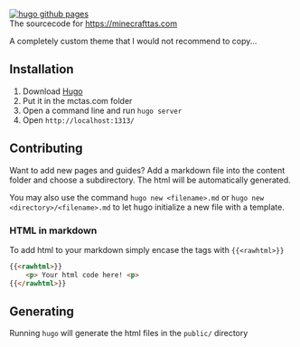 [![hugo github pages](https://github.com/ScribbleLP/mctas.com/actions/workflows/gh-pages.yaml/badge.svg)](https://test.minecrafttas.com)  
The sourcecode for https://minecrafttas.com

A completely custom theme that I would not recommend to copy...
## Installation
1. Download [Hugo](https://github.com/gohugoio/hugo/releases)
2. Put it in the mctas.com folder
3. Open a command line and run `hugo server`
4. Open `http://localhost:1313/`

## Contributing
Want to add new pages and guides? Add a markdown file into the content folder and choose a subdirectory. The html will be automatically generated.  

You may also use the command `hugo new <filename>.md` or `hugo new <directory>/<filename>.md` to let hugo initialize a new file with a template.
  
### HTML in markdown
To add html to your markdown simply encase the tags with `{{<rawhtml>}}`
```html
{{<rawhtml>}}
	<p> Your html code here! <p>
{{</rawhtml>}}
```

## Generating
Running `hugo` will generate the html files in the `public/` directory
